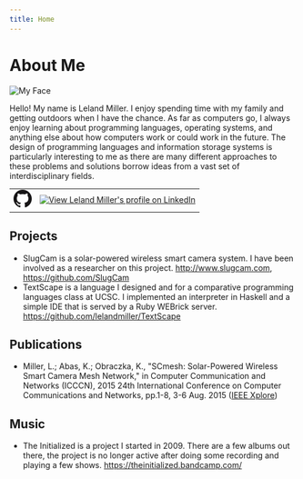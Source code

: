 ```yaml
---
title: Home
---
```


About Me
========

<img class="profile-picture" alt="My Face" src="https://s.gravatar.com/avatar/4b7aa5d70e65996e472a27483d254497?s=80" />

Hello! My name is Leland Miller. I enjoy spending time with my family and getting outdoors when I have the chance. As far as computers go, I always enjoy learning about programming languages, operating systems, and anything else about how computers work or could work in the future. The design of programming languages and information storage systems is particularly interesting to me as there are many different approaches to these problems and solutions borrow ideas from a vast set of interdisciplinary fields.

<table class="profiles"><tr>
<td>
<a href="https://github.com/lelandmiller">
<img src="/images/GitHub-Mark-64px.png" width="32" height="32" border="0" alt="View Leland Miller's profile on GitHub" />
</a>
</td>
<td>
<a href="https://www.linkedin.com/pub/leland-miller/18/170/574">
<img src="https://static.licdn.com/scds/common/u/img/webpromo/btn_liprofile_blue_80x15.png" width="80" height="15" border="0" alt="View Leland Miller's profile on LinkedIn">
</a>
</td></tr></table>

Projects
--------

- SlugCam is a solar-powered wireless smart camera system. I have been involved as a researcher on this project. <http://www.slugcam.com>, <https://github.com/SlugCam>
- TextScape is a language I designed and for a comparative programming languages class at UCSC. I implemented an interpreter in Haskell and a simple IDE that is served by a Ruby WEBrick server. <https://github.com/lelandmiller/TextScape>

Publications
------------

- Miller, L.; Abas, K.; Obraczka, K., "SCmesh: Solar-Powered Wireless Smart Camera Mesh Network," in Computer Communication and Networks (ICCCN), 2015 24th International Conference on Computer Communications and Networks, pp.1-8, 3-6 Aug. 2015 ([IEEE Xplore](http://ieeexplore.ieee.org/stamp/stamp.jsp?tp=&arnumber=7288462&isnumber=7288342))

Music
-----

- The Initialized is a project I started in 2009. There are a few albums out there, the project is no longer active after doing some recording and playing a few shows. <https://theinitialized.bandcamp.com/>

